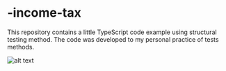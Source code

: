 # -income-tax
This repository contains a little TypeScript code example using structural testing method. The code was developed to my personal practice of tests methods.


![alt text](https://github.com/thiknucles/income-tax/blob/master/error.png?raw=true)
